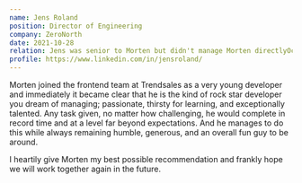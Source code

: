 ```yaml
---
name: Jens Roland
position: Director of Engineering
company: ZeroNorth
date: 2021-10-28
relation: Jens was senior to Morten but didn't manage Morten directlyOctober 28, 2021, Jens was senior to Morten but didn't manage Morten directly
profile: https://www.linkedin.com/in/jensroland/
---
```


Morten joined the frontend team at Trendsales as a very young developer and immediately it became clear that he is the kind of rock star developer you dream of managing; passionate, thirsty for learning, and exceptionally talented. Any task given, no matter how challenging, he would complete in record time and at a level far beyond expectations. And he manages to do this while always remaining humble, generous, and an overall fun guy to be around.

I heartily give Morten my best possible recommendation and frankly hope we will work together again in the future.
